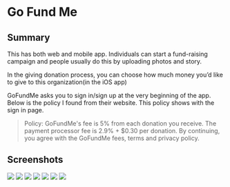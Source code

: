 # Go Fund Me

## Summary
This has both web and mobile app.
Individuals can start a fund-raising campaign and people usually do this by uploading photos and story. 

In the giving donation process, you can choose how much money you’d like to give to this organization(in the iOS app) 


GoFundMe asks you to sign in/sign up at the very beginning of the app. 
Below is the policy I found from their website.
This policy shows with the sign in page.

> Policy:
> GoFundMe's fee is 5% from each donation you receive. The payment processor fee is 2.9% + $0.30 per donation. By continuing, you agree with the GoFundMe fees, terms and privacy policy.

## Screenshots
![](./img/gofundme01.PNG)
![](./img/gofundme02.PNG)
![](./img/gofundme03.PNG)
![](./img/gofundme04.PNG)
![](./img/gofundme05.PNG)
![](./img/gofundme06.PNG)
![](./img/gofundme07.PNG)
